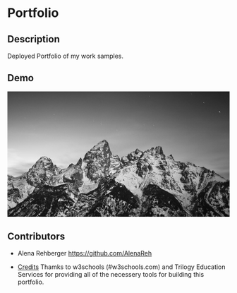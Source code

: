 # Portfolio

## Description

Deployed Portfolio of my work samples.
​
## Demo

![alt text](https://github.com/AlenaReh/Portfolio/blob/main/assets/images/hero.jpg)

## Contributors

- Alena Rehberger <https://github.com/AlenaReh>
​
* [Credits](#credits)
Thamks to w3schools (#w3schools.com) and Trilogy Education Services for providing all of the necessery tools for building this portfolio.
